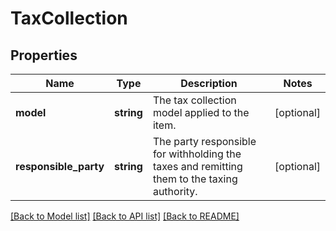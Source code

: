 # TaxCollection

## Properties
Name | Type | Description | Notes
------------ | ------------- | ------------- | -------------
**model** | **string** | The tax collection model applied to the item. | [optional] 
**responsible_party** | **string** | The party responsible for withholding the taxes and remitting them to the taxing authority. | [optional] 

[[Back to Model list]](../../README.md#documentation-for-models) [[Back to API list]](../../README.md#documentation-for-api-endpoints) [[Back to README]](../../README.md)

